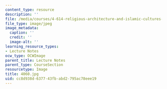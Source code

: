 ```yaml
---
content_type: resource
description: ''
file: /media/courses/4-614-religious-architecture-and-islamic-cultures-fall-2002/cc8d938d637743fbabd2795ac78eee19_4060.jpg
file_type: image/jpeg
image_metadata:
  caption: ''
  credit: ''
  image-alt: ''
learning_resource_types:
- Lecture Notes
ocw_type: OCWImage
parent_title: Lecture Notes
parent_type: CourseSection
resourcetype: Image
title: 4060.jpg
uid: cc8d938d-6377-43fb-abd2-795ac78eee19
---
```

